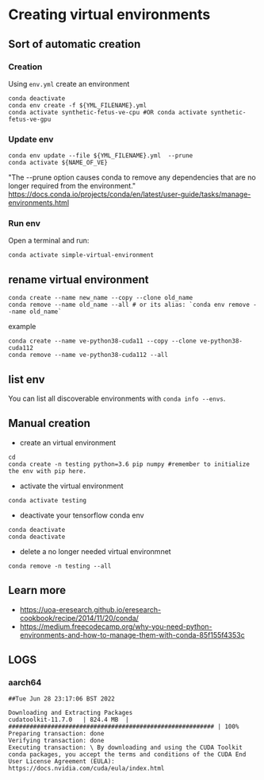 # Creating virtual environments

## Sort of automatic creation 

### Creation
Using `env.yml` create an environment
```
conda deactivate
conda env create -f ${YML_FILENAME}.yml
conda activate synthetic-fetus-ve-cpu #OR conda activate synthetic-fetus-ve-gpu
```

### Update env
```
conda env update --file ${YML_FILENAME}.yml  --prune
conda activate ${NAME_OF_VE}
```
"The --prune option causes conda to remove any dependencies that are no longer required from the environment."
https://docs.conda.io/projects/conda/en/latest/user-guide/tasks/manage-environments.html


### Run env 
Open a terminal and run: 
```
conda activate simple-virtual-environment
```

## rename virtual environment

```
conda create --name new_name --copy --clone old_name
conda remove --name old_name --all # or its alias: `conda env remove --name old_name`
```
example
```
conda create --name ve-python38-cuda11 --copy --clone ve-python38-cuda112
conda remove --name ve-python38-cuda112 --all
```

## list env

You can list all discoverable environments with `conda info --envs`.

## Manual creation 
* create an virtual environment
```
cd
conda create -n testing python=3.6 pip numpy #remember to initialize the env with pip here.
```


* activate the virtual environment
```
conda activate testing
```


* deactivate your tensorflow conda env 
```
conda deactivate
conda deactivate
```


* delete a no longer needed virtual environmnet
```
conda remove -n testing --all
```


## Learn more
* https://uoa-eresearch.github.io/eresearch-cookbook/recipe/2014/11/20/conda/
* https://medium.freecodecamp.org/why-you-need-python-environments-and-how-to-manage-them-with-conda-85f155f4353c


## LOGS

### aarch64


```
##Tue Jun 28 23:17:06 BST 2022

Downloading and Extracting Packages
cudatoolkit-11.7.0   | 824.4 MB  | ########################################################## | 100% 
Preparing transaction: done
Verifying transaction: done
Executing transaction: \ By downloading and using the CUDA Toolkit conda packages, you accept the terms and conditions of the CUDA End User License Agreement (EULA): https://docs.nvidia.com/cuda/eula/index.html


```

